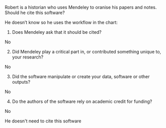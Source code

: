 Robert is a historian who uses Mendeley to oranise his papers and notes. Should he cite this software?

He doesn’t know so he uses the workflow in the chart:

1. Does Mendeley ask that it should be cited?
 
 No

2. Did Mendeley play a critical part in, or contributed something unique to, your research?
 
 No

3. Did the software manipulate or create your data, software or other outputs?
 
 No

4. Do the authors of the software rely on academic credit for funding?
 
 No

He doesn't need to cite this software
